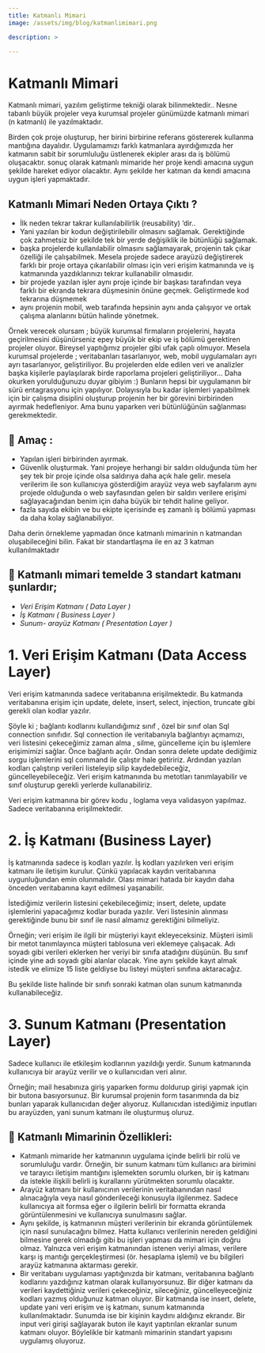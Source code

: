 ```yaml
---
title: Katmanlı Mimari 
image: /assets/img/blog/katmanlimimari.png

description: >

---
```

# **Katmanlı Mimari** 

Katmanlı mimari, yazılım geliştirme tekniği olarak bilinmektedir.. Nesne tabanlı büyük projeler veya kurumsal projeler günümüzde katmanlı mimari (n katmanlı) ile yazılmaktadır.

Birden çok proje oluşturup, her birini birbirine referans göstererek kullanma mantığına dayalıdır. Uygulamamızı farklı katmanlara ayırdığımızda her katmanın sabit bir sorumluluğu üstlenerek ekipler arası da iş bölümü oluşacaktır. sonuç olarak katmanlı mimaride her proje kendi amacına uygun şekilde hareket ediyor olacaktır. Aynı şekilde her katman da kendi amacına uygun işleri yapmaktadır.

## **Katmanlı Mimari Neden Ortaya Çıktı ?**

-   İlk neden tekrar takrar kullanılabilirlik (reusability) ’dir..
-   Yani yazılan bir kodun değiştirilebilir olmasını sağlamak. Gerektiğinde çok zahmetsiz bir şekilde tek bir yerde değişiklik ile bütünlüğü sağlamak.
-   başka projelerde kullanılabilir olmasını sağlamayarak, projenin tak çıkar özelliği ile çalışabilmek. Mesela projede sadece arayüzü değiştirerek farklı bir proje ortaya çıkarılabilir olması için veri erişim katmanında ve iş katmanında yazdıklarınızı tekrar kullanabilir olmasıdır.
-   bir projede yazılan işler aynı proje içinde bir başkası tarafından veya farklı bir ekranda tekrara düşmesinin önüne geçmek. Geliştirmede kod tekrarına düşmemek
-   aynı projenin mobil, web tarafında hepsinin aynı anda çalışıyor ve ortak çalışma alanlarını bütün halinde yönetmek.

Örnek verecek olursam ; büyük kurumsal firmaların projelerini, hayata geçirilmesini düşünürseniz epey büyük bir ekip ve iş bölümü gerektiren projeler oluyor. Bireysel yaptığımız projeler gibi ufak çaplı olmuyor. Mesela kurumsal projelerde ; veritabanları tasarlanıyor, web, mobil uygulamaları ayrı ayrı tasarlanıyor, geliştiriliyor. Bu projelerden elde edilen veri ve analizler başka kişilerle paylaşılarak birde raporlama projeleri geliştiriliyor… Daha okurken yorulduğunuzu duyar gibiyim :) Bunların hepsi bir uygulamanın bir sürü entagrasyonu için yapılıyor. Dolayısıyla bu kadar işlemleri yapabilmek için bir çalışma disiplini oluşturup projenin her bir görevini birbirinden ayırmak hedefleniyor. Ama bunu yaparken veri bütünlüğünün sağlanması gerekmektedir.

## 💎 Amaç :

-   Yapılan işleri birbirinden ayırmak.
-   Güvenlik oluşturmak. Yani projeye herhangi bir saldırı olduğunda tüm her şey tek bir proje içinde olsa saldırıya daha açık hale gelir. mesela verilerim ile son kullanıcıya gösterdiğim arayüz veya web sayfalarım aynı projede olduğunda o web sayfasından gelen bir saldırı verilere erişimi sağlayacağından benim için daha büyük bir tehdit haline geliyor.
-   fazla sayıda ekibin ve bu ekipte içerisinde eş zamanlı iş bölümü yapması da daha kolay sağlanabiliyor.

Daha derin örnekleme yapmadan önce katmanlı mimarinin n katmandan oluşabileceğini bilin. Fakat bir standartlaşma ile en az 3 katman kullanılmaktadır

## 🧱 Katmanlı mimari temelde 3 standart katmanı şunlardır;

-   _Veri Erişim Katmanı ( Data Layer )_
-   _İş Katmanı ( Business Layer )_
-   _Sunum- arayüz Katmanı ( Presentation Layer )_

# 1. Veri Erişim Katmanı (Data Access Layer)

Veri erişim katmanında sadece veritabanına erişilmektedir. Bu katmanda veritabanına erişim için update, delete, insert, select, injection, truncate gibi gerekli olan kodlar yazılır.

Şöyle ki ; bağlantı kodlarını kullandığımız sınıf , özel bir sınıf olan Sql connection sınıfıdır. Sql connection ile veritabanıyla bağlantıyı açmamızı, veri listesini çekeceğimiz zaman alma , silme, güncelleme için bu işlemlere erişimimizi sağlar. Önce bağlantı açılır. Ondan sonra delete update dediğimiz sorgu işlemlerini sql command ile çalıştır hale getiririz. Ardından yazılan kodları çalıştırıp verileri listeleyip silip kaydedebileceğiz, güncelleyebileceğiz. Veri erişim katmanında bu metotları tanımlayabilir ve sınıf oluşturup gerekli yerlerde kullanabiliriz.

Veri erişim katmanına bir görev kodu , loglama veya validasyon yapılmaz. Sadece veritabanına erişilmektedir.

# 2. İş Katmanı (Business Layer)

İş katmanında sadece iş kodları yazılır. İş kodları yazılırken veri erişim katmanı ile iletişim kurulur. Çünkü yapılacak kaydın veritabanına uygunluğundan emin olunmalıdır. Olası mimari hatada bir kaydın daha önceden veritabanına kayıt edilmesi yaşanabilir.

İstediğimiz verilerin listesini çekebileceğimiz; insert, delete, update işlemlerini yapacağımız kodlar burada yazılır. Veri listesinin alınması gerektiğinde bunu bir sınıf ile nasıl almamız gerektiğini bilmeliyiz.

Örneğin; veri erişim ile ilgili bir müşteriyi kayıt ekleyeceksiniz. Müşteri isimli bir metot tanımlayınca müşteri tablosuna veri eklemeye çalışacak. Adı soyadı gibi verileri eklerken her veriyi bir sınıfa atadığını düşünün. Bu sınıf içinde yine adı soyadı gibi alanlar olacak. Yine aynı şekilde kayıt almak istedik ve elimize 15 liste geldiyse bu listeyi müşteri sınıfına aktaracağız.

Bu şekilde liste halinde bir sınıfı sonraki katman olan sunum katmanında kullanabileceğiz.

# 3. Sunum Katmanı (Presentation Layer)

Sadece kullanıcı ile etkileşim kodlarının yazıldığı yerdir. Sunum katmanında kullanıcıya bir arayüz verilir ve o kullanıcıdan veri alınır.

Örneğin; mail hesabınıza giriş yaparken formu doldurup girişi yapmak için bir butona basıyorsunuz. Bir kurumsal projenin form tasarımında da biz bunları yaparak kullanıcıdan değer alıyoruz. Kullanıcıdan istediğimiz inputları bu arayüzden, yani sunum katmanı ile oluşturmuş oluruz.

## 💎 Katmanlı Mimarinin Özellikleri:

-   Katmanlı mimaride her katmanının uygulama içinde belirli bir rolü ve sorumluluğu vardır. Örneğin, bir sunum katmanı tüm kullanıcı ara birimini ve tarayıcı iletişim mantığını işlemekten sorumlu olurken, bir iş katmanı da istekle ilişkili belirli iş kurallarını yürütmekten sorumlu olacaktır.
-   Arayüz katmanı bir kullanıcının verilerinin veritabanından nasıl alınacağıyla veya nasıl gönderileceği konusuyla ilgilenmez. Sadece kullanıcıya ait formsa eğer o ilgilerin belirli bir formatta ekranda görüntülenmesini ve kullanıcıya sunulmasını sağlar.
-   Aynı şekilde, iş katmanının müşteri verilerinin bir ekranda görüntülemek için nasıl sunulacağını bilmez. Hatta kullanıcı verilerinin nereden geldiğini bilmesine gerek olmadığı gibi bu işleri yapması da mimari için doğru olmaz. Yalnızca veri erişim katmanından istenen veriyi alması, verilere karşı iş mantığı gerçekleştirmesi (ör. hesaplama işlemi) ve bu bilgileri arayüz katmanına aktarması gerekir.
-   Bir veritabanı uygulaması yaptığınızda bir katmanı, veritabanına bağlantı kodlarını yazdığınız katman olarak kullanıyorsunuz. Bir diğer katmanı da verileri kaydettiğiniz verileri çekeceğiniz, sileceğiniz, güncelleyeceğiniz kodları yazmış olduğunuz katman oluyor. Bir katmanda ise insert, delete, update yani veri erişim ve iş katmanı, sunum katmanında kullanılmaktadır. Sunumda ise bir kişinin kaydını aldığınız ekrandır. Bir input veri girişi sağlayarak buton ile kayıt yaptırılan ekranlar sunum katmanı oluyor. Böylelikle bir katmanlı mimarinin standart yapısını uygulamış oluyoruz.

